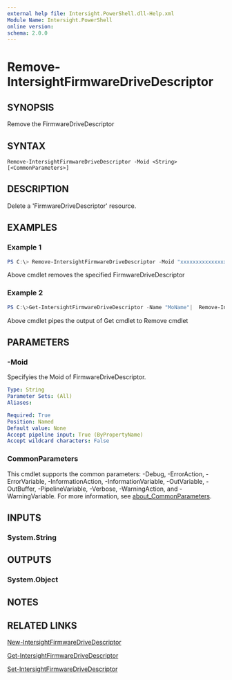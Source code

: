 ```yaml
---
external help file: Intersight.PowerShell.dll-Help.xml
Module Name: Intersight.PowerShell
online version:
schema: 2.0.0
---
```


# Remove-IntersightFirmwareDriveDescriptor

## SYNOPSIS
Remove the FirmwareDriveDescriptor

## SYNTAX

```
Remove-IntersightFirmwareDriveDescriptor -Moid <String> [<CommonParameters>]
```

## DESCRIPTION
Delete a &apos;FirmwareDriveDescriptor&apos; resource.

## EXAMPLES

### Example 1
```powershell
PS C:\> Remove-IntersightFirmwareDriveDescriptor -Moid "xxxxxxxxxxxxxxxxxxxxxxxxxxx"
```
Above cmdlet removes the specified FirmwareDriveDescriptor 

### Example 2
```powershell
PS C:\>Get-IntersightFirmwareDriveDescriptor -Name "MoName"|  Remove-IntersightFirmwareDriveDescriptor
```
Above cmdlet pipes the output of Get cmdlet to Remove cmdlet

## PARAMETERS

### -Moid
Specifyies the Moid of FirmwareDriveDescriptor.

```yaml
Type: String
Parameter Sets: (All)
Aliases:

Required: True
Position: Named
Default value: None
Accept pipeline input: True (ByPropertyName)
Accept wildcard characters: False
```

### CommonParameters
This cmdlet supports the common parameters: -Debug, -ErrorAction, -ErrorVariable, -InformationAction, -InformationVariable, -OutVariable, -OutBuffer, -PipelineVariable, -Verbose, -WarningAction, and -WarningVariable. For more information, see [about_CommonParameters](http://go.microsoft.com/fwlink/?LinkID=113216).

## INPUTS

### System.String

## OUTPUTS

### System.Object
## NOTES

## RELATED LINKS

[New-IntersightFirmwareDriveDescriptor](./New-IntersightFirmwareDriveDescriptor.md)

[Get-IntersightFirmwareDriveDescriptor](./Get-IntersightFirmwareDriveDescriptor.md)

[Set-IntersightFirmwareDriveDescriptor](./Set-IntersightFirmwareDriveDescriptor.md)

